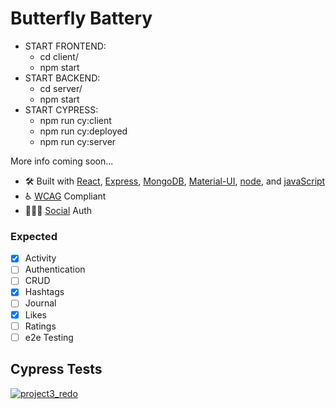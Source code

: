 # Butterfly Battery

- START FRONTEND: 
    * cd client/
    * npm start
- START BACKEND:
    * cd server/
    * npm start
- START CYPRESS: 
    * npm run cy:client
    * npm run cy:deployed
    * npm run cy:server

More info coming soon...

- 🛠 Built with [React](https://reactjs.org/), [Express](https://expressjs.com/), [MongoDB](https://www.mongodb.com/), [Material-UI](https://material-ui.com/), [node](https://nodejs.org/), and [javaScript](https://www.javascript.com/)
- ♿ [WCAG](https://www.w3.org/TR/WCAG21/) Compliant
- 👮🏾‍♂️ [Social](https://auth0.com/learn/social-login/) Auth
<!-- 📱 Mobile responsiveness -->


### Expected
- [X] Activity
- [ ] Authentication
- [ ] CRUD
- [X] Hashtags
- [ ] Journal
- [X] Likes
- [ ] Ratings
- [ ] e2e Testing

## Cypress Tests
[![project3_redo](https://img.shields.io/endpoint?url=https://dashboard.cypress.io/badge/simple/pf122i/main&style=for-the-badge&logo=cypress)](https://dashboard.cypress.io/projects/pf122i/runs)

<!-- Emoji(https://allcontributors.org/docs/en/emoji-key) -->